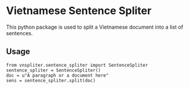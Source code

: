 # Vietnamese Sentence Spliter
This python package is used to split a Vietnamese document into a list of sentences.
## Usage
```
from vnspliter.sentence_spliter import SentenceSpliter
sentence_spliter = SentenceSpliter()
doc = u"A paragraph or a document here"
sens = sentence_spliter.split(doc)
```
